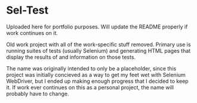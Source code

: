 # Sel-Test
Uploaded here for portfolio purposes. Will update the README properly if work continues on it.

Old work project with all of the work-specific stuff removed. Primary use is running suites of tests (usually Selenium) and generating HTML pages that display the results of and information on those tests.

The name was originally intended to only be a placeholder, since this project was initially concieved as a way to get my feet wet with Selenium WebDriver, but I ended up making enough progress that I decided to keep it. If work ever continues on this as a personal project, the name will probably have to change.
